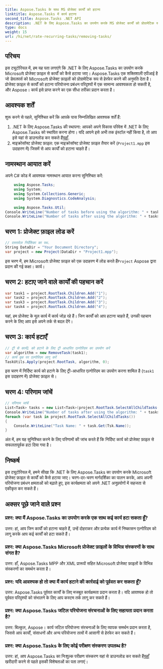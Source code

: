 ```yaml
---
title: Aspose.Tasks के साथ MS प्रोजेक्ट कार्यों को हटाना
linktitle: Aspose.Tasks में कार्य हटाना
second_title: Aspose.Tasks .NET API
description: .NET के लिए Aspose.Tasks का उपयोग करके MS प्रोजेक्ट कार्यों को प्रोग्रामेटिक रूप से हटाने का तरीका जानें। कोड उदाहरणों के साथ चरण-दर-चरण मार्गदर्शिका शामिल है।
type: docs
weight: 15
url: /hi/net/rate-recurring-tasks/removing-tasks/
---
```

## परिचय
इस ट्यूटोरियल में, हम यह पता लगाएंगे कि .NET के लिए Aspose.Tasks का उपयोग करके Microsoft प्रोजेक्ट फ़ाइल से कार्यों को कैसे हटाया जाए। Aspose.Tasks एक शक्तिशाली एपीआई है जो डेवलपर्स को Microsoft प्रोजेक्ट फ़ाइलों को प्रोग्रामेटिक रूप से हेरफेर करने की अनुमति देता है। प्रोजेक्ट फ़ाइल से कार्यों को हटाना परियोजना प्रबंधन परिदृश्यों में एक सामान्य आवश्यकता हो सकती है, और Aspose। कार्य इसे प्राप्त करने का एक सीधा तरीका प्रदान करता है।
## आवश्यक शर्तें
शुरू करने से पहले, सुनिश्चित करें कि आपके पास निम्नलिखित आवश्यक शर्तें हैं:
1. .NET के लिए Aspose.Tasks की स्थापना: आपको अपने विकास परिवेश में .NET के लिए Aspose.Tasks को स्थापित करना होगा। यदि आपने इसे अभी तक इंस्टॉल नहीं किया है, तो आप इसे यहां से डाउनलोड कर सकते हैं[यहाँ](https://releases.aspose.com/tasks/net/).
2. माइक्रोसॉफ्ट प्रोजेक्ट फ़ाइल: एक माइक्रोसॉफ्ट प्रोजेक्ट फ़ाइल तैयार करें (`Project1.mpp` इस उदाहरण में) जिसमें से आप कार्यों को हटाना चाहते हैं।

## नामस्थान आयात करें
अपने C# कोड में आवश्यक नामस्थान आयात करना सुनिश्चित करें:
```csharp
    using Aspose.Tasks;
    using System;
    using System.Collections.Generic;
    using System.Diagnostics.CodeAnalysis;
    
    using Aspose.Tasks.Util;
Console.WriteLine("Number of tasks before using the algorithm: " + tasks.Count);
Console.WriteLine("Number of tasks after using the algorithm: " + tasks.Count);
```

## चरण 1: प्रोजेक्ट फ़ाइल लोड करें
```csharp
// दस्तावेज़ निर्देशिका का पथ.
String DataDir = "Your Document Directory";
var project = new Project(DataDir + "Project1.mpp");
```
 इस चरण में, हम Microsoft प्रोजेक्ट फ़ाइल को एक उदाहरण में लोड करते हैं`Project` Aspose द्वारा प्रदान की गई कक्षा। कार्य।
## चरण 2: हटाए जाने वाले कार्यों की पहचान करें
```csharp
var task1 = project.RootTask.Children.Add("1");
var task2 = project.RootTask.Children.Add("2");
var task3 = project.RootTask.Children.Add("3");
var task4 = project.RootTask.Children.Add("4");
```
यहां, हम प्रोजेक्ट के मूल कार्य में कार्य जोड़ रहे हैं। जिन कार्यों को आप हटाना चाहते हैं, उनकी पहचान करने के लिए आप इसे अपने तर्क से बदल देंगे।
## चरण 3: कार्य हटाएँ
```csharp
// ट्री से कार्य1 को हटाने के लिए ट्री आधारित एल्गोरिदम का उपयोग करें
var algorithm = new RemoveTask(task1);
// कार्य वृक्ष पर एल्गोरिदम लागू करें
TaskUtils.Apply(project.RootTask, algorithm, 0);
```
इस चरण में निर्दिष्ट कार्य को हटाने के लिए ट्री-आधारित एल्गोरिदम का उपयोग करना शामिल है (`task1` इस उदाहरण में) प्रोजेक्ट फ़ाइल से।
## चरण 4: परिणाम जांचें
```csharp
// परिणाम जांचें
List<Task> tasks = new List<Task>(project.RootTask.SelectAllChildTasks());
Console.WriteLine("Number of tasks after using the algorithm: " + tasks.Count);
foreach (var task in project.RootTask.SelectAllChildTasks())
{
    Console.WriteLine("Task Name: " + task.Get(Tsk.Name));
}
```
अंत में, हम यह सुनिश्चित करने के लिए परिणामों की जांच करते हैं कि निर्दिष्ट कार्य को प्रोजेक्ट फ़ाइल से सफलतापूर्वक हटा दिया गया है।

## निष्कर्ष
इस ट्यूटोरियल में, हमने सीखा कि .NET के लिए Aspose.Tasks का उपयोग करके Microsoft प्रोजेक्ट फ़ाइल से कार्यों को कैसे हटाया जाए। चरण-दर-चरण मार्गदर्शिका का पालन करके, आप अपनी परियोजना प्रबंधन क्षमताओं को बढ़ाते हुए, इस कार्यक्षमता को अपने .NET अनुप्रयोगों में सहजता से एकीकृत कर सकते हैं।
## अक्सर पूछे जाने वाले प्रश्न
### प्रश्न: क्या मैं Aspose.Tasks का उपयोग करके एक साथ कई कार्य हटा सकता हूँ?
उत्तर: हां, आप जिन कार्यों को हटाना चाहते हैं, उन्हें दोहराकर और प्रत्येक कार्य में निष्कासन एल्गोरिदम को लागू करके आप कई कार्यों को हटा सकते हैं।
### प्रश्न: क्या Aspose.Tasks Microsoft प्रोजेक्ट फ़ाइलों के विभिन्न संस्करणों के साथ संगत है?
उत्तर: हाँ, Aspose.Tasks MPP और XML प्रारूपों सहित Microsoft प्रोजेक्ट फ़ाइलों के विभिन्न संस्करणों का समर्थन करता है।
### प्रश्न: यदि आवश्यक हो तो क्या मैं कार्य हटाने की कार्रवाई को पूर्ववत कर सकता हूँ?
उत्तर: Aspose.Tasks पूर्ववत कार्यों के लिए मजबूत कार्यक्षमता प्रदान करता है। यदि आवश्यक हो तो पूर्ववत परिदृश्यों को संभालने के लिए आप कस्टम तर्क लागू कर सकते हैं।
### प्रश्न: क्या Aspose.Tasks जटिल परियोजना संरचनाओं के लिए सहायता प्रदान करता है?
उत्तर: बिल्कुल, Aspose। कार्य जटिल परियोजना संरचनाओं के लिए व्यापक समर्थन प्रदान करता है, जिससे आप कार्यों, संसाधनों और अन्य परियोजना तत्वों में आसानी से हेरफेर कर सकते हैं।
### प्रश्न: क्या Aspose.Tasks के लिए कोई परीक्षण संस्करण उपलब्ध है?
 उत्तर: हां, आप Aspose.Tasks का निःशुल्क परीक्षण संस्करण यहां से डाउनलोड कर सकते हैं[यहाँ](https://releases.aspose.com/tasks/net/) खरीदारी करने से पहले इसकी विशेषताओं का पता लगाएं।